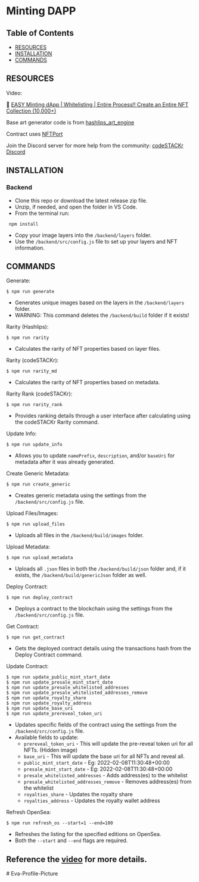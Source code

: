 # Minting DAPP

## Table of Contents

- [RESOURCES](#resources)
- [INSTALLATION](#installation)
- [COMMANDS](#commands)

## RESOURCES

Video: 

🌟 [EASY Minting dApp | Whitelisting | Entire Process!! Create an Entire NFT Collection (10,000+)](https://youtu.be/cLB7u0KQFIs)

Base art generator code is from [hashlips_art_engine](https://github.com/HashLips/hashlips_art_engine)

Contract uses [NFTPort](https://nftport.xyz)

Join the Discord server for more help from the community: [codeSTACKr Discord](https://discord.gg/A9CnsVzzkZ)

## INSTALLATION

### Backend

- Clone this repo or download the latest release zip file.
- Unzip, if needed, and open the folder in VS Code.
- From the terminal run: 
```
 npm install
```
- Copy your image layers into the `/backend/layers` folder.
- Use the `/backend/src/config.js` file to set up your layers and NFT information.

## COMMANDS

Generate: 
```
$ npm run generate
```
- Generates unique images based on the layers in the `/backend/layers` folder.
- WARNING: This command deletes the `/backend/build` folder if it exists!

Rarity (Hashlips): 
```
$ npm run rarity
```
- Calculates the rarity of NFT properties based on layer files.

Rarity (codeSTACKr): 
```
$ npm run rarity_md
```

- Calculates the rarity of NFT properties based on metadata.

Rarity Rank (codeSTACKr): 
```
$ npm run rarity_rank
```

- Provides ranking details through a user interface after calculating using the codeSTACKr Rarity command.

Update Info: 
```
$ npm run update_info
```

- Allows you to update `namePrefix`, `description`, and/or `baseUri` for metadata after it was already generated.

Create Generic Metadata: 
```
$ npm run create_generic
```

- Creates generic metadata using the settings from the `/backend/src/config.js` file.

Upload Files/Images: 
```
$ npm run upload_files
```

- Uploads all files in the `/backend/build/images` folder.

Upload Metadata: 
```
$ npm run upload_metadata
```

- Uploads all `.json` files in both the `/backend/build/json` folder and, if it exists, the `/backend/build/genericJson` folder as well. 

Deploy Contract: 
```
$ npm run deploy_contract
```

- Deploys a contract to the blockchain using the settings from the `/backend/src/config.js` file.

Get Contract: 
```
$ npm run get_contract
```

- Gets the deployed contract details using the transactions hash from the Deploy Contract command. 

Update Contract:
```
$ npm run update_public_mint_start_date
$ npm run update_presale_mint_start_date
$ npm run update_presale_whitelisted_addresses
$ npm run update_presale_whitelisted_addresses_remove
$ npm run update_royalty_share
$ npm run update_royalty_address
$ npm run update_base_uri
$ npm run update_prereveal_token_uri
```

- Updates specific fields of the contract using the settings from the `/backend/src/config.js` file.
- Available fields to update:
  - `prereveal_token_uri` - This will update the pre-reveal token uri for all NFTs. (Hidden image)
  - `base_uri` - This will update the base uri for all NFTs and reveal all.
  - `public_mint_start_date` - Eg: 2022-02-08T11:30:48+00:00
  - `presale_mint_start_date` - Eg: 2022-02-08T11:30:48+00:00
  - `presale_whitelisted_addresses` - Adds address(es) to the whitelist
  - `presale_whitelisted_addresses_remove` - Removes address(es) from the whitelist
  - `royalties_share` - Updates the royalty share
  - `royalties_address` - Updates the royalty wallet address

Refresh OpenSea: 
```
$ npm run refresh_os --start=1 --end=100
```

- Refreshes the listing for the specified editions on OpenSea.
- Both the `--start` and `--end` flags are required.

## Reference the [video](https://youtu.be/cLB7u0KQFIs) for more details.
#   E v a - P r o f i l e - P i c t u r e  
 